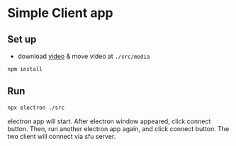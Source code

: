 # Simple Client app

## Set up
- download [video](http://commondatastorage.googleapis.com/gtv-videos-bucket/sample/BigBuckBunny.mp4) & move video at `./src/media`

```bash
npm install
```

## Run
```bash
npx electron ./src
```
electron app will start.
After electron window appeared, click connect button.
Then, run another electron app again, and click connect button.
The two client will connect via sfu server.